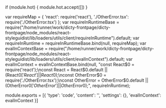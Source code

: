 
if (module.hot) {
	module.hot.accept([])
}

var requireMap = {
    'react': require('react'),
    './OtherError.tsx': require('./OtherError.tsx')
};
var requireInRuntimeBase = require("/home/runner/work/dicty-frontpage/dicty-frontpage/node_modules/react-styleguidist/lib/loaders/utils/client/requireInRuntime").default;
var requireInRuntime = requireInRuntimeBase.bind(null, requireMap);
var evalInContextBase = require("/home/runner/work/dicty-frontpage/dicty-frontpage/node_modules/react-styleguidist/lib/loaders/utils/client/evalInContext").default;
var evalInContext = evalInContextBase.bind(null, "const React$0 = require('react');\nconst React = React$0.default || (React$0['React'] || React$0);\nconst OtherError$0 = require('./OtherError.tsx');\nconst OtherError = OtherError$0.default || (OtherError$0['OtherError'] || OtherError$0);", requireInRuntime);

module.exports = [{
        'type': 'code',
        'content': '<OtherError />',
        'settings': {},
        'evalInContext': evalInContext
    }]
	